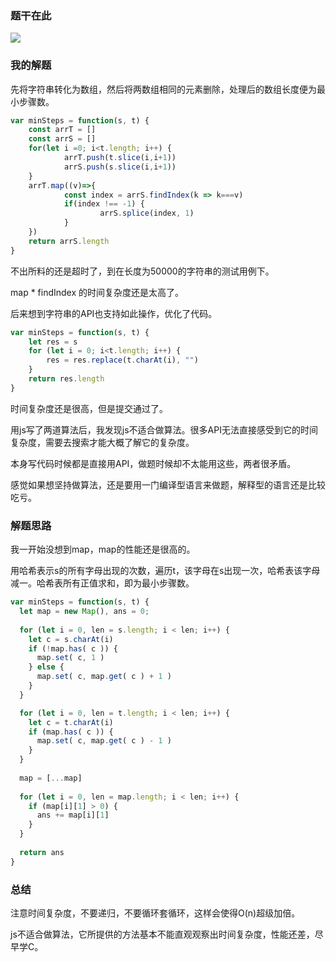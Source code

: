 ### 题干在此

![](https://i.loli.net/2020/06/01/PX5UKbNvhOkoYQm.png)

### 我的解题

先将字符串转化为数组，然后将两数组相同的元素删除，处理后的数组长度便为最小步骤数。

```js
var minSteps = function(s, t) {
    const arrT = []
    const arrS = []
    for(let i =0; i<t.length; i++) {
	    	arrT.push(t.slice(i,i+1))
    		arrS.push(s.slice(i,i+1))
    }
    arrT.map((v)=>{
    		const index = arrS.findIndex(k => k===v)
    		if(index !== -1) {
    				arrS.splice(index, 1)
    		}
    })
    return arrS.length
}
```

不出所料的还是超时了，到在长度为50000的字符串的测试用例下。

map * findIndex 的时间复杂度还是太高了。

后来想到字符串的API也支持如此操作，优化了代码。

```js
var minSteps = function(s, t) {
  	let res = s
    for (let i = 0; i<t.length; i++) {
        res = res.replace(t.charAt(i), "")
    }
    return res.length
}
```

时间复杂度还是很高，但是提交通过了。

用js写了两道算法后，我发现js不适合做算法。很多API无法直接感受到它的时间复杂度，需要去搜索才能大概了解它的复杂度。

本身写代码时候都是直接用API，做题时候却不太能用这些，两者很矛盾。

感觉如果想坚持做算法，还是要用一门编译型语言来做题，解释型的语言还是比较吃亏。

### 解题思路

我一开始没想到map，map的性能还是很高的。

用哈希表示s的所有字母出现的次数，遍历t，该字母在s出现一次，哈希表该字母减一。哈希表所有正值求和，即为最小步骤数。

```js
var minSteps = function(s, t) {
  let map = new Map(), ans = 0;
  
  for (let i = 0, len = s.length; i < len; i++) {
    let c = s.charAt(i)
    if (!map.has( c )) {
      map.set( c, 1 )
    } else {
      map.set( c, map.get( c ) + 1 )
    }
  }

  for (let i = 0, len = t.length; i < len; i++) {
    let c = t.charAt(i)
    if (map.has( c )) {
      map.set( c, map.get( c ) - 1 )
    }
  }
  
  map = [...map]
  
  for (let i = 0, len = map.length; i < len; i++) {
    if (map[i][1] > 0) {
      ans += map[i][1]
    }
  }
  
  return ans
}
```

### 总结

注意时间复杂度，不要递归，不要循环套循环，这样会使得O(n)超级加倍。

js不适合做算法，它所提供的方法基本不能直观观察出时间复杂度，性能还差，尽早学C。